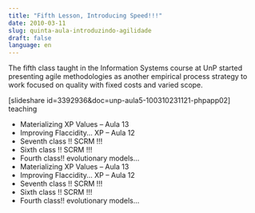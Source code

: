 ```yaml
---
title: "Fifth Lesson, Introducing Speed!!!"
date: 2010-03-11
slug: quinta-aula-introduzindo-agilidade
draft: false
language: en
---
```


The fifth class taught in the Information Systems course at UnP started presenting agile methodologies as another empirical process strategy to work focused on quality with fixed costs and varied scope.

[slideshare id=3392936&doc=unp-aula5-100310231121-phpapp02]
teaching
- Materializing XP Values – Aula 13
- Improving Flaccidity… XP – Aula 12
- Seventh class !! SCRM !!!
- Sixth class !! SCRM !!!
- Fourth class!! evolutionary models…
- Materializing XP Values – Aula 13
- Improving Flaccidity… XP – Aula 12
- Seventh class !! SCRM !!!
- Sixth class !! SCRM !!!
- Fourth class!! evolutionary models…